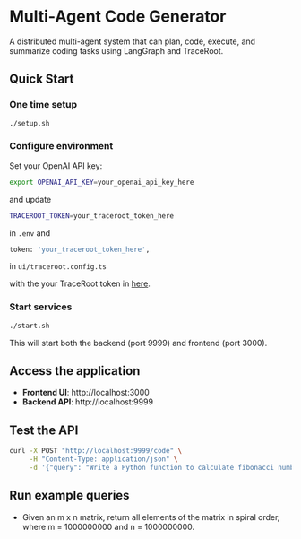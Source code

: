 # Multi-Agent Code Generator

A distributed multi-agent system that can plan, code, execute, and summarize coding tasks using LangGraph and TraceRoot.

## Quick Start

### One time setup

```bash
./setup.sh
```

### Configure environment

Set your OpenAI API key:

```bash
export OPENAI_API_KEY=your_openai_api_key_here
```

and update

```bash
TRACEROOT_TOKEN=your_traceroot_token_here
```

in `.env` and

```bash
token: 'your_traceroot_token_here',
```

in `ui/traceroot.config.ts`

with the your TraceRoot token in [here](https://test.traceroot.ai/integrate).

### Start services

```bash
./start.sh
```

This will start both the backend (port 9999) and frontend (port 3000).

## Access the application

- **Frontend UI**: http://localhost:3000
- **Backend API**: http://localhost:9999

## Test the API

```bash
curl -X POST "http://localhost:9999/code" \
     -H "Content-Type: application/json" \
     -d '{"query": "Write a Python function to calculate fibonacci numbers"}'
```

## Run example queries

- Given an m x n matrix, return all elements of the matrix in spiral order, where m = 1000000000 and n = 1000000000.
